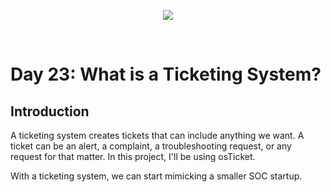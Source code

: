<p align="center"><img src="https://www.opensourcecms.com/wp-content/uploads/osTicket-logo.png"></p>
<br>

# Day 23: What is a Ticketing System?
## Introduction
A ticketing system creates tickets that can include anything we want. A ticket can be an alert, a complaint, a troubleshooting request, or any request for that matter. In this project, I'll be using osTicket. 

With a ticketing system, we can start mimicking a smaller SOC startup.
